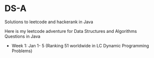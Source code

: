 # DS-A
Solutions to leetcode and hackerank in Java

Here is my leetcode adventure for Data Structures and Algorithms Questions in Java

- Week 1: Jan 1- 5 (Ranking 51 worldwide in LC Dynamic Programming Problems)
